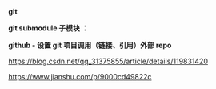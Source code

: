 **git**





**git submodule 子模块 ：**

**github - 设置 git 项目调用（链接、引用）外部 repo**

https://blog.csdn.net/qq_31375855/article/details/119831420



https://www.jianshu.com/p/9000cd49822c